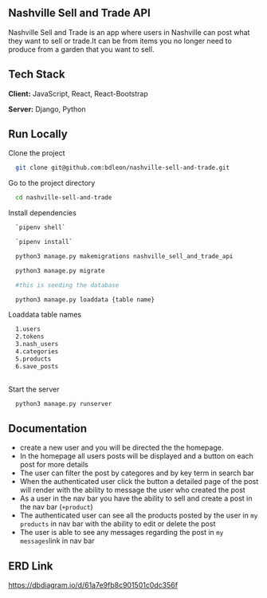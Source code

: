 
## Nashville Sell and Trade API

Nashville Sell and Trade is an app where users in Nashville can post what they want to sell or trade.It can be from items you no longer need to produce from a garden that you want to sell. 







    
## Tech Stack

**Client:** JavaScript, React, React-Bootstrap

**Server:** Django, Python


## Run Locally

Clone the project

```bash
  git clone git@github.com:bdleon/nashville-sell-and-trade.git
```

Go to the project directory

```bash
  cd nashville-sell-and-trade
```

Install dependencies

```bash
  `pipenv shell`
```
```bash
  `pipenv install`
```
```bash
  python3 manage.py makemigrations nashville_sell_and_trade_api
```
```bash
  python3 manage.py migrate
```
```bash
  #this is seeding the database

  python3 manage.py loaddata {table name}  
```

Loaddata table names

```bash
  1.users
  2.tokens
  3.nash_users
  4.categories
  5.products
  6.save_posts
  
```

Start the server

```bash
  python3 manage.py runserver
```


## Documentation

- create a new user and you will be directed the the homepage.
- In the homepage all users posts will be displayed and a button on each post for more details
- The user can filter the post by categores and by key term in search bar
- When the authenticated user click the button a detailed page of the post will render with the ability to message the user who created the post
- As a user in the nav bar you have the ability to sell and create a post in the nav bar (`+product`)
- The authenticated user can see all the products posted by the user in `my products` in nav bar with the ability to edit or delete the post
- The user is able to see any messages regarding the post in `my messages`link in nav bar



## ERD Link

https://dbdiagram.io/d/61a7e9fb8c901501c0dc356f